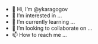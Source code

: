 - 👋 Hi, I’m @ykaragogov
- 👀 I’m interested in ...
- 🌱 I’m currently learning ...
- 💞️ I’m looking to collaborate on ...
- 📫 How to reach me ...

<!---
ykaragogov/ykaragogov is a ✨ special ✨ repository because its `README.md` (this file) appears on your GitHub profile.
You can click the Preview link to take a look at your changes.
--->
